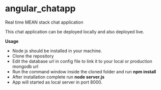 # angular_chatapp
Real time MEAN stack chat application

This chat application can be deployed locally and also deployed live.

**Usage**
- Node js should be installed in your machine.
- Clone the repository
- Edit the database url in config file to link it to your local or production mongodb url
- Run the command window inside the cloned folder and run **npm install**
- After installation complete run **node server.js**
- App will started as local server in port 8000.
